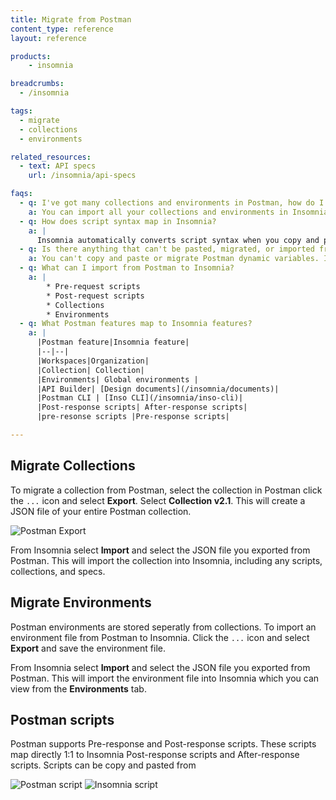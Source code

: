 ```yaml
---
title: Migrate from Postman
content_type: reference
layout: reference

products:
    - insomnia

breadcrumbs:
  - /insomnia

tags:
  - migrate
  - collections
  - environments

related_resources:
  - text: API specs
    url: /insomnia/api-specs

faqs:
  - q: I've got many collections and environments in Postman, how do I migrate them?
    a: You can import all your collections and environments in Insomnia by navigating to the Postman settings and doing a data dump of all your collections and environments. Once you download the data, you can upload each environment and collection to Insomnia like normal.
  - q: How does script syntax map in Insomnia?
    a: |
      Insomnia automatically converts script syntax when you copy and paste it from Postman or import files with Postman scripts.
  - q: Is there anything that can't be pasted, migrated, or imported from Postman to Insomnia?
    a: You can't copy and paste or migrate Postman dynamic variables. Insomnia doesn't convert them to Insomnia dynamic variables automatically.
  - q: What can I import from Postman to Insomnia?
    a: |
        * Pre-request scripts
        * Post-request scripts
        * Collections
        * Environments
  - q: What Postman features map to Insomnia features?
    a: | 
      |Postman feature|Insomnia feature|
      |--|--|
      |Workspaces|Organization|
      |Collection| Collection|
      |Environments| Global environments |
      |API Builder| [Design documents](/insomnia/documents)|
      |Postman CLI | [Inso CLI](/insomnia/inso-cli)|
      |Post-response scripts| After-response scripts|
      |pre-resonse scripts |Pre-response scripts|

---
```



## Migrate Collections

To migrate a collection from Postman, select the collection in Postman click the `...` icon and select **Export**. Select **Collection v2.1**. This will create a JSON file of your entire Postman collection. 

![Postman Export](/assets/images/insomnia/postman-export.png)

From Insomnia select **Import** and select the JSON file you exported from Postman. This will import the collection into Insomnia, including any scripts, collections, and specs.

## Migrate Environments

Postman environments are stored seperatly from collections. To import an environment file from Postman to Insomnia. 
Click the `...` icon and select **Export** and save the environment file.

From Insomnia select **Import** and select the JSON file you exported from Postman. This will import the environment file into Insomnia which you can view from the **Environments** tab. 


## Postman scripts

Postman supports Pre-response and Post-response scripts. These scripts map directly 1:1 to Insomnia Post-response scripts and After-response scripts. Scripts can be copy and pasted from 

![Postman script](/assets/images/insomnia/postman-scripts.png) 
![Insomnia script](/assets/images/insomnia/insomnia-scripts.png)


